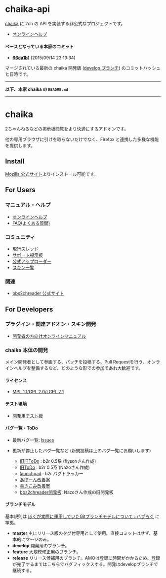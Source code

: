 chaika-api
======

[chaika](https://github.com/chaika/chaika) に 2ch の API を実装する非公式なプロジェクトです。

* [オンラインヘルプ](https://github.com/masami-dev/chaika-api/wiki)

#### ベースとなっている本家のコミット
* **[66ca1b1](https://github.com/chaika/chaika/commits/66ca1b1e19eca581efd891db923ce2afe80e64c9)** (2015/09/14 23:19:34)

マージされている最新の chaika 開発版 ([develop ブランチ](https://github.com/chaika/chaika/tree/develop)) のコミットハッシュと日時です。

----

**以下、本家 chaika の `README.md`**

----

chaika
======

2ちゃんねるなどの掲示板閲覧をより快適にするアドオンです。

他の専用ブラウザに引けを取らないだけでなく、Firefox と連携した多様な機能を提供します。


Install
-------

[Mozilla 公式サイト](https://addons.mozilla.org/ja/firefox/addon/chaika/)よりインストール可能です。


For Users
---------

### マニュアル・ヘルプ
* [オンラインヘルプ](https://github.com/chaika/chaika/wiki)
* [FAQ(よくある質問)](http://bbs2ch.osdn.jp/?page=FAQ)

### コミュニティ
* [現行スレッド](http://refind2ch.org/search?q=chaika)
* [サポート掲示板](http://jbbs.shitaraba.net/computer/44179/)
* [公式アップローダー](http://bbs2ch.osdn.jp/uploader/upload.php)
* [スキン一覧](http://bbs2ch.osdn.jp/?page=Skin%2F0.4.5)

### 関連
* [bbs2chreader 公式サイト](http://bbs2ch.osdn.jp/)


For Developers
--------------

### プラグイン・関連アドオン・スキン開発
* [開発者の方向けオンラインマニュアル](https://github.com/chaika/chaika/wiki#%E9%96%8B%E7%99%BA%E8%80%85%E3%81%AE%E6%96%B9%E5%90%91%E3%81%91)


### chaika 本体の開発
メイン開発者として参画する、パッチを投稿する、Pull Requestを行う、オンラインヘルプを整備するなど、どのような形での参加であれ大歓迎です。

#### ライセンス
- [MPL 1.1/GPL 2.0/LGPL 2.1](https://github.com/chaika/chaika/blob/develop/chaika/license.txt)


#### テスト環境
* [開発用テスト板](http://jbbs.shitaraba.net/computer/43679/)

#### バグ一覧・ToDo
* 最新バグ一覧: [Issues](https://github.com/chaika/chaika/issues?q=is%3Aopen+is%3Aissue+-label%3Afixed)

* 更新が停止したバグ一覧など
    (新規投稿は上のバグ一覧にお願いします)
    * [旧旧ToDo](https://spreadsheets.google.com/pub?key=pbbe5TFNb21RVxOf7ygNJfg) : b2r 0.5系 (flysonさん作成)
    * [旧ToDo](http://d.hatena.ne.jp/nazodane/20080609/1212999112) : b2r 0.5系 (Nazoさん作成)
    * [launchpad](https://bugs.launchpad.net/bbs2ch) : b2r バグトラッカー
    * [あぼーん改善案](http://bbs2ch.osdn.jp/?page=%A4%A2%A4%DC%A1%BC%A4%F3%B2%FE%C1%B1)
    * [書きこみ改善案](http://bbs2ch.osdn.jp/?page=%BD%F1%A4%AD%B9%FE%A4%DF%B2%FE%C1%B1)
    * [bbs2chreader開発板](http://jbbs.shitaraba.net/computer/41231/): Nazoさん作成の旧開発板

#### ブランチモデル
基本規則は [ぼくが実際に運用していたGitブランチモデルについて ::ハブろぐ](http://havelog.ayumusato.com/develop/git/e513-git_branch_model.html) に準拠。

* **master**
  主にリリース版のタグ付専用として使用。直接コミットはせず、基本的にマージのみ。
* **develop**
  開発用のブランチ。
* **feature**
  大規模修正用のブランチ。
* **release**
  リリース候補用のブランチ。AMOは登録に時間がかかるため、登録が完了するまではこちらでバグフィックスする。開発はdevelopブランチで継続する。
